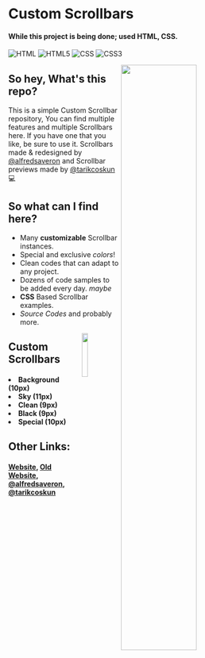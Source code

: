 <h1>Custom Scrollbars</h2>
<h4 align="left">While this project is being done; used HTML, CSS.</h4>
<p align="left">
  <img alt="HTML" src="https://img.shields.io/badge/HTML-239120?style=for-the-badge&logo=html5&logoColor=white"/>
  <img alt="HTML5" src="https://img.shields.io/badge/HTML5-E34F26?style=for-the-badge&logo=html5&logoColor=white"/>
  <img alt="CSS" src="https://img.shields.io/badge/CSS-239120?&style=for-the-badge&logo=css3&logoColor=white"/>
<img alt="CSS3" src="https://img.shields.io/badge/CSS3-1572B6?style=for-the-badge&logo=css3&logoColor=white"/>
</p>

<img width="55%" align="right" src="https://cdn.discordapp.com/attachments/745937151094423642/851521736481964052/scrolls.png">

<h2>So hey, What's this repo?</h2>
This is a simple Custom Scrollbar repository, You can find multiple features and multiple Scrollbars here. If you have one that you like, be sure to use it. Scrollbars made & redesigned by <a href="https://github.com/alfredsaveron">@alfredsaveron</a> and Scrollbar previews made by <a href="https://github.com/tarikcoskun">@tarikcoskun</a> 💻

## So what can I find here?
- Many **customizable** Scrollbar instances.
- Special and exclusive *colors*!
- Clean codes that can adapt to any project.
- Dozens of code samples to be added every day. *maybe*
- **CSS** Based Scrollbar examples.
- *Source Codes* and probably more.

<img width="15%" align="right" src="https://cdn.discordapp.com/attachments/831447689274851339/851523678591254589/68747470733a2f2f656d6f6a6970656469612d75732e73332e6475616c737461636b2e75732d776573742d312e616d617a6f.png">

<h2 align="left">Custom Scrollbars</h1>
<h4 align="left">
<li> Background (10px)
<li> Sky (11px)
<li> Clean (9px)
<li> Black (9px)
<li> Special (10px)</h4>


<h2 align="left">Other Links:</h2>
<h4 align="left"> <a href="https://alfs.ga">Website</a>, <a href="https://alfreddo.ga">Old Website</a>, <a href="https://github.com/alfredsaveron">@alfredsaveron</a>, <a href="https://github.com/tarikcoskun">@tarikcoskun</a></h4>
